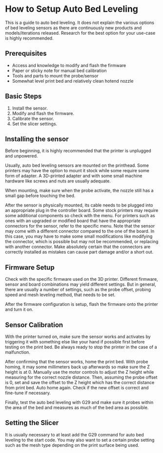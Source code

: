 # How to Setup Auto Bed Leveling

This is a guide to auto bed leveling. It does not explain the various options of bed leveling sensors as there are continuously new products and models/iterations released. Research for the best option for your use-case is highly recommended.

## Prerequisites

- Access and knowledge to modify and flash the firmware
- Paper or sticky note for manual bed calibration
- Tools and parts to mount the probe/sensor
- Somewhat level print bed and relatively clean hotend nozzle

## Basic Steps

1. Install the sensor.
2. Modify and flash the firmware.
3. Calibrate the sensor.
4. Set the slicer settings.

## Installing the sensor

Before beginning, it is highly recommended that the printer is unplugged and unpowered.

Usually, auto bed leveling sensors are mounted on the printhead. Some printers may have the option to mount it stock while some require some form of adapter. A 3D-printed adapter and with some small machine hardware like screws and nuts are usually adequate.

When mounting, make sure when the probe activate, the nozzle still has a small gap before touching the bed.

After the sensor is physically mounted, its cable needs to be plugged into an appropriate plug in the controller board. Some stock printers may require some additional components so check with the menu. For printers such as ones with an upgraded or modified board that have the appropriate connectors for the sensor, refer to the specific menu. Note that the sensor may come with a different connector compared to the one of the board. In this case, you may have to make some small modifications like modifying the connector, which is possible but may not be recommended, or replacing with another connector. Make absolutely certain that the connectors are correctly installed as mistakes can cause part damage and/or a short out.

## Firmware Setup

Check with the specific firmware used on the 3D printer. Different firmware, sensor and board combinations may yield different settings. But in general, there are usually a number of settings, such as the probe offset, probing speed and mesh leveling method, that needs to be set.

After the firmware configuration is setup, flash the firmware onto the printer and turn it on.

## Sensor Calibration

With the printer turned on, make sure the sensor works and activates by triggering it with something else like your hand if possible first before testing on the print bed. Be always ready to stop the printer in the case of a malfunction.

After confirming that the sensor works, home the print bed. With probe homing, it may some millimeters back up afterwards so make sure the Z height is at 0. Manually use the motor controls to adjust the Z height while measuring for the correct nozzle distance. Then, assuming the probe offset is 0, set and save the offset to the Z height which has the correct distance from print bed. Auto home again. Check if the new offset is correct and fine-tune if necessary.

Finally, test the auto bed leveling with G29 and make sure it probes within the area of the bed and measures as much of the bed area as possible.

## Setting the Slicer

It is usually necessary to at least add the G29 command for auto bed leveling to the start code. You may also want to set a certain probe setting such as the mesh type depending on the print surface being used.
